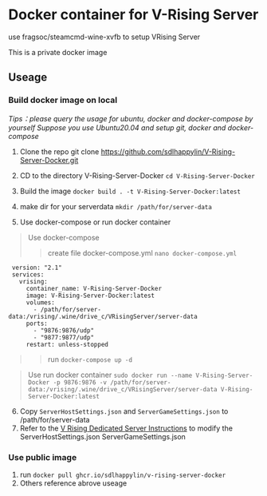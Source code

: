 # Docker container for V-Rising Server
use fragsoc/steamcmd-wine-xvfb to setup VRising Server

This is a private docker image 

## Useage

### Build docker image on local

*Tips：please query the usage for ubuntu, docker and docker-compose by yourself*
*Suppose you use Ubuntu20.04 and setup git, docker and docker-compose*

1. Clone the repo git clone https://github.com/sdlhappylin/V-Rising-Server-Docker.git
 
2. CD to the directory V-Rising-Server-Docker `cd V-Rising-Server-Docker`
 
3. Build the image `docker build . -t V-Rising-Server-Docker:latest`
 
4. make dir for your serverdata `mkdir /path/for/server-data`
 
5. Use docker-compose or run docker container 
> Use docker-compose
>> create file docker-compose.yml `nano docker-compose.yml`

```
 version: "2.1"
 services: 
   vrising: 
     container_name: V-Rising-Server-Docker
     image: V-Rising-Server-Docker:latest
     volumes: 
       - /path/for/server-data:/vrising/.wine/drive_c/VRisingServer/server-data
     ports: 
       - "9876:9876/udp"
       - "9877:9877/udp"
     restart: unless-stopped    
```

>> run `docker-compose up -d`


> Use run docker container `sudo docker run --name V-Rising-Server-Docker -p 9876:9876 -v /path/for/server-data:/vrising/.wine/drive_c/VRisingServer/server-data V-Rising-Server-Docker:latest`


6. Copy `ServerHostSettings.json` and `ServerGameSettings.json` to /path/for/server-data 
7. Refer to the [V Rising Dedicated Server Instructions](https://github.com/StunlockStudios/vrising-dedicated-server-instructions)  to modify the ServerHostSettings.json ServerGameSettings.json 

### Use public image

1. run `docker pull ghcr.io/sdlhappylin/v-rising-server-docker`
2. Others reference abrove useage
